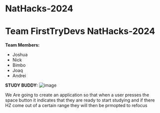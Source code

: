 # NatHacks-2024

# Team FirstTryDevs NatHacks-2024
**Team Members:**
- Joshua
- Nick
- Bimbo
- Joaq
- Andrei

**STUDY BUDDY:**
![image](https://github.com/user-attachments/assets/69b144cd-bf64-4bbb-8a5c-357927b532b9)

We Are going to create an application so that when a user presses the space button it indicates that they are ready to start studying and if there HZ come out of a certain range they will then be prmopted to refocus 

